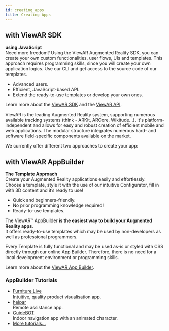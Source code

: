 ```yaml
---
id: creating_apps
title: Creating Apps
---
```


## with ViewAR SDK

**using JavaScript**  
Need more freedom? Using the ViewAR Augmented Reality SDK, you can create your own custom functionalities, user flows, UIs and templates. This approach requires programming skills, since you will create your own application logics. Use our CLI and get access to the source code of our templates.

- Advanced users.
- Efficient, JavaScript-based API.
- Extend the ready-to-use templates or develop your own ones.

Learn more about the [ViewAR SDK](../sdk/introduction) and the [ViewAR API](../sdk/api).

ViewAR is the leading Augmented Reality system, supporting numerous available tracking systems (think - ARKit, ARCore, Wikitude...). It's platform-independent and allows for easy and robust creation of efficient mobile and web applications. The modular structure integrates numerous hard- and software field-specific components available on the market.

We currently offer different two approaches to create your app:

## with ViewAR AppBuilder

**The Template Approach**  
Create your Augmented Reality applications easily and effortlessly.  
Choose a template, style it with the use of our intuitive Configurator, fill in with 3D content and it’s ready to use!

- Quick and beginners-friendly.
- No prior programming knowledge required!
- Ready-to-use templates.

The ViewAR™ AppBuilder **is the easiest way to build your Augmented Reality apps**.  
It offers ready-to-use templates which may be used by non-developers as well as professional programmers.

Every Template is fully functional and may be used as-is or styled with CSS directly through our online App Builder. Therefore, there is no need for a local development environment or programming skills.

Learn more about the [ViewAR App Builder](https://www.viewar.com/app-builder/).

### AppBuilder Tutorials

- [Furniture Live](./tutorials/template_tutorials/furniture_live)  
  Intuitive, quality product visualisation app.
- [helpar](./tutorials/template_tutorials/helpar)  
  Remote assistance app.
- [GuideBOT](./tutorials/template_tutorials/guidebot)  
  Indoor navigation app with an animated character.
- [More tutorials...](./tutorials/template_tutorials/overview)
